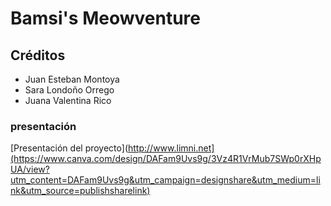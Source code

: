 # Bamsi's Meowventure

## Créditos
- Juan Esteban Montoya
- Sara Londoño Orrego
- Juana Valentina Rico
### presentación
[Presentación del proyecto](http://www.limni.net](https://www.canva.com/design/DAFam9Uvs9g/3Vz4R1VrMub7SWp0rXHpUA/view?utm_content=DAFam9Uvs9g&utm_campaign=designshare&utm_medium=link&utm_source=publishsharelink)

